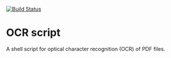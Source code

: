 [![Build Status](https://travis-ci.com/tsrsilva/ocr-script.svg?branch=master)](https://travis-ci.com/tsrsilva/ocr-script)

# OCR script
A shell script for optical character recognition (OCR) of PDF files.
